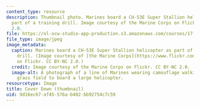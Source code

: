 ```yaml
---
content_type: resource
description: Thumbnail photo. Marines board a CH-53E Super Stallion helicopter as
  part of a training drill. Image courtesy of the Marine Corps on Flickr. CC BY-NC
  2.0.
file: https://ol-ocw-studio-app-production.s3.amazonaws.com/courses/17-482-u-s-military-power-spring-2015/9d16ec67af45576ab402bb92754c7c59_17-482s15-th.jpg
file_type: image/jpeg
image_metadata:
  caption: Marines board a CH-53E Super Stallion helicopter as part of a training
    drill. (Image courtesy of [the Marine Corps](https://www.flickr.com/photos/marine_corps/20686449185/)
    on Flickr. CC BY-NC 2.0.)
  credit: Image courtesy of the Marine Corps on Flickr. CC BY-NC 2.0.
  image-alt: A photograph of a line of Marines wearing camouflage walking across a
    grass field to board a large helicopter.
resourcetype: Image
title: Cover Down (thumbnail)
uid: 9d16ec67-af45-576a-b402-bb92754c7c59
---
```

